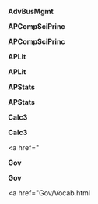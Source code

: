 
**AdvBusMgmt**

</a>


**APCompSciPrinc**


**APCompSciPrinc**


**APLit**

</a>


**APLit**

</a>


**APStats**


**APStats**

</a>


**Calc3**


**Calc3**

<a href="</a>


**Gov**


**Gov**

<a href="Gov/Vocab.html</a>



